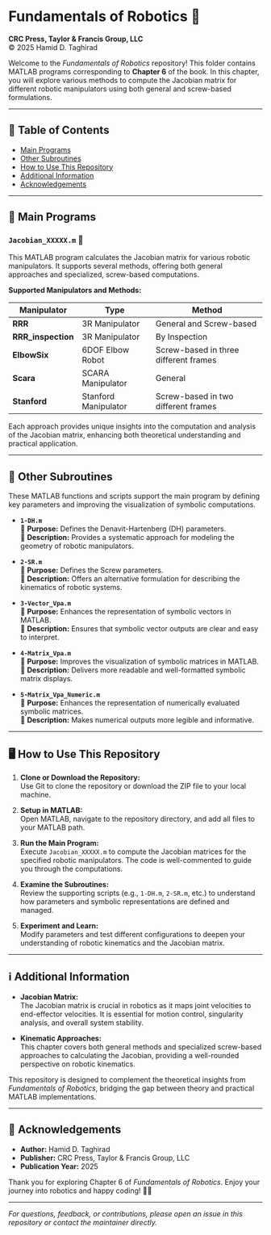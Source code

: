 # Fundamentals of Robotics 🤖

**CRC Press, Taylor & Francis Group, LLC**  
© 2025 Hamid D. Taghirad

Welcome to the *Fundamentals of Robotics* repository! This folder contains MATLAB programs corresponding to **Chapter 6** of the book. In this chapter, you will explore various methods to compute the Jacobian matrix for different robotic manipulators using both general and screw-based formulations.

---

## 📑 Table of Contents
- [Main Programs](#main-programs)
- [Other Subroutines](#other-subroutines)
- [How to Use This Repository](#how-to-use-this-repository)
- [Additional Information](#additional-information)
- [Acknowledgements](#acknowledgements)

---

## 🤖 Main Programs

### `Jacobian_XXXXX.m` 🧮
This MATLAB program calculates the Jacobian matrix for various robotic manipulators. It supports several methods, offering both general approaches and specialized, screw-based computations.

**Supported Manipulators and Methods:**

| **Manipulator**    | **Type**             | **Method**                                         |
|--------------------|----------------------|----------------------------------------------------|
| **RRR**            | 3R Manipulator       | General and Screw-based                            |
| **RRR_inspection** | 3R Manipulator       | By Inspection                                      |
| **ElbowSix**       | 6DOF Elbow Robot     | Screw-based in three different frames              |
| **Scara**          | SCARA Manipulator    | General                                            |
| **Stanford**       | Stanford Manipulator | Screw-based in two different frames                |

Each approach provides unique insights into the computation and analysis of the Jacobian matrix, enhancing both theoretical understanding and practical application.

---

## 🔧 Other Subroutines

These MATLAB functions and scripts support the main program by defining key parameters and improving the visualization of symbolic computations.

- **`1-DH.m`**  
  📌 **Purpose:** Defines the Denavit-Hartenberg (DH) parameters.  
  📖 **Description:** Provides a systematic approach for modeling the geometry of robotic manipulators.

- **`2-SR.m`**  
  📌 **Purpose:** Defines the Screw parameters.  
  📖 **Description:** Offers an alternative formulation for describing the kinematics of robotic systems.

- **`3-Vector_Vpa.m`**  
  📌 **Purpose:** Enhances the representation of symbolic vectors in MATLAB.  
  📖 **Description:** Ensures that symbolic vector outputs are clear and easy to interpret.

- **`4-Matrix_Vpa.m`**  
  📌 **Purpose:** Improves the visualization of symbolic matrices in MATLAB.  
  📖 **Description:** Delivers more readable and well-formatted symbolic matrix displays.

- **`5-Matrix_Vpa_Numeric.m`**  
  📌 **Purpose:** Enhances the representation of numerically evaluated symbolic matrices.  
  📖 **Description:** Makes numerical outputs more legible and informative.

---

## 🖥️ How to Use This Repository

1. **Clone or Download the Repository:**  
   Use Git to clone the repository or download the ZIP file to your local machine.

2. **Setup in MATLAB:**  
   Open MATLAB, navigate to the repository directory, and add all files to your MATLAB path.

3. **Run the Main Program:**  
   Execute `Jacobian_XXXXX.m` to compute the Jacobian matrices for the specified robotic manipulators. The code is well-commented to guide you through the computations.

4. **Examine the Subroutines:**  
   Review the supporting scripts (e.g., `1-DH.m`, `2-SR.m`, etc.) to understand how parameters and symbolic representations are defined and managed.

5. **Experiment and Learn:**  
   Modify parameters and test different configurations to deepen your understanding of robotic kinematics and the Jacobian matrix.

---

## ℹ️ Additional Information

- **Jacobian Matrix:**  
  The Jacobian matrix is crucial in robotics as it maps joint velocities to end-effector velocities. It is essential for motion control, singularity analysis, and overall system stability.

- **Kinematic Approaches:**  
  This chapter covers both general methods and specialized screw-based approaches to calculating the Jacobian, providing a well-rounded perspective on robotic kinematics.

This repository is designed to complement the theoretical insights from *Fundamentals of Robotics*, bridging the gap between theory and practical MATLAB implementations.

---

## 🙏 Acknowledgements

- **Author:** Hamid D. Taghirad  
- **Publisher:** CRC Press, Taylor & Francis Group, LLC  
- **Publication Year:** 2025

Thank you for exploring Chapter 6 of *Fundamentals of Robotics*. Enjoy your journey into robotics and happy coding! 🤖✨

---

*For questions, feedback, or contributions, please open an issue in this repository or contact the maintainer directly.*
